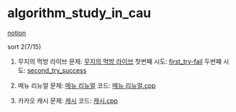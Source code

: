 # algorithm_study_in_cau

[notion](https://www.notion.so/Clug-51a058b7933540b197e13ff5c2e6315d)

sort 2(7/15)
1. 무지의 먹방 라이브
문제: [무지의 먹방 라이브](https://school.programmers.co.kr/learn/courses/30/lessons/42891)
첫번째 시도: [first_try-fail](https://github.com/youngduck98/algorithm_study_in_cau/blob/6fc6286b1bce9468d22922a63cb15f2c067de170/%EB%AC%B4%EC%A7%80%EC%9D%98%20%EB%A8%B9%EB%B0%A9%20%EB%9D%BC%EC%9D%B4%EB%B8%8C1.cpp)
두번째 시도: [second_try_success](https://github.com/youngduck98/algorithm_study_in_cau/blob/6fc6286b1bce9468d22922a63cb15f2c067de170/%EB%AC%B4%EC%A7%80%EC%9D%98%20%EB%A8%B9%EB%B0%A9%20%EB%9D%BC%EC%9D%B4%EB%B8%8C2.cpp)

2. 메뉴 리뉴얼
문제: [메뉴 리뉴얼](https://school.programmers.co.kr/learn/courses/30/lessons/72411)
코드: [메뉴 리뉴얼.cpp](https://github.com/youngduck98/algorithm_study_in_cau/blob/6fc6286b1bce9468d22922a63cb15f2c067de170/%EC%B9%B4%EC%B9%B4%EC%98%A4%20%EB%A9%94%EB%89%B4%20%EB%A6%AC%EB%89%B4%EC%96%BC.cpp)

3. 카카오 캐시
문제: [캐시](https://school.programmers.co.kr/learn/courses/30/lessons/17680)
코드: [캐시.cpp](https://github.com/youngduck98/algorithm_study_in_cau/blob/6fc6286b1bce9468d22922a63cb15f2c067de170/%EC%B9%B4%EC%B9%B4%EC%98%A4%20%EC%BA%90%EC%8B%9C(%EA%B5%AC%ED%98%84).cpp)
